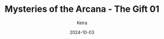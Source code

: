 ---
title: 'Mysteries of the Arcana - The Gift 01'
alt: 'Mysteries of the Arcana'
date: '2024-10-03'
author: 'Keira'
artist: 'Keira'
---